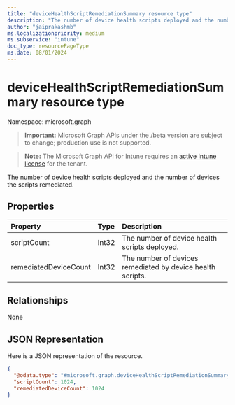 ```yaml
---
title: "deviceHealthScriptRemediationSummary resource type"
description: "The number of device health scripts deployed and the number of devices the scripts remediated."
author: "jaiprakashmb"
ms.localizationpriority: medium
ms.subservice: "intune"
doc_type: resourcePageType
ms.date: 08/01/2024
---
```


# deviceHealthScriptRemediationSummary resource type

Namespace: microsoft.graph

> **Important:** Microsoft Graph APIs under the /beta version are subject to change; production use is not supported.

> **Note:** The Microsoft Graph API for Intune requires an [active Intune license](https://go.microsoft.com/fwlink/?linkid=839381) for the tenant.

The number of device health scripts deployed and the number of devices the scripts remediated.

## Properties
|Property|Type|Description|
|:---|:---|:---|
|scriptCount|Int32|The number of device health scripts deployed.|
|remediatedDeviceCount|Int32|The number of devices remediated by device health scripts.|

## Relationships
None

## JSON Representation
Here is a JSON representation of the resource.
<!-- {
  "blockType": "resource",
  "@odata.type": "microsoft.graph.deviceHealthScriptRemediationSummary"
}
-->
``` json
{
  "@odata.type": "#microsoft.graph.deviceHealthScriptRemediationSummary",
  "scriptCount": 1024,
  "remediatedDeviceCount": 1024
}
```
